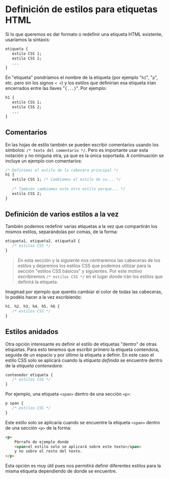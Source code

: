 # Definición de estilos para etiquetas HTML

Si lo que queremos es dar formato o redefinir una etiqueta HTML existente, usaríamos la sintaxis:

```css
etiqueta {
   estilo CSS 1;
   estilo CSS 2;
   ...
}
```

En "etiqueta" pondríamos el nombre de la etiqueta (por ejemplo "`h1`", "`p`", etc. pero sin los signos `< >`) y los estilos que definirían esa etiqueta irían encerrados entre las llaves "`{...}`". Por ejemplo: 

```css
h1 {
   estilo CSS 1;
   estilo CSS 2;
   ...
}
```


## Comentarios

En las hojas de estilo también se pueden escribir comentarios usando los símbolos: `/* texto del comentario */`. Pero es importante usar esta notación y no ninguna otra, ya que es la única soportada. A continuación se incluye un ejemplo con comentarios: 

```css
/* Definimos el estilo de la cabecera principal */
h1 {
   estilo CSS 1; /* Cambiamos el estilo de su... */
   
   /* También cambiamos este otro estilo porque... */
   estilo CSS 2;
}
```



## Definición de varios estilos a la vez

También podemos redefinir varias etiquetas a la vez que compartirán los mismos estilos, separándolas por comas, de la forma:

```css
etiqueta1, etiqueta2, etiqueta3 {
   /* estilos CSS */
}
```

> En esta sección y la siguiente nos centraremos las cabeceras de los estilos y dejaremos los estilos CSS que podemos utilizar para la sección "estilos CSS básicos" y siguientes. Por este motivo escribiremos `/* estilos CSS */` en el lugar donde irán los estilos que definirá la etiqueta. 


Imaginad por ejemplo que queréis cambiar el color de todas las cabeceras, lo podéis hacer a la vez escribiendo: 

```css
h1, h2, h3, h4, h5, h6 {
   /* estilos CSS */
}
```


## Estilos anidados

Otra opción interesante es definir el estilo de etiquetas "dentro" de otras etiquetas. Para esto tenemos que escribir primero la etiqueta contendora, seguida de un espacio y por último la etiqueta a definir. En este caso el estilo CSS solo se aplicará cuando la _etiqueta definida_ se encuentre dentro de la _etiqueta contenedora_: 

```css
contenedor etiqueta {
   /* estilos CSS */
}
```

Por ejemplo, una etiqueta `<span>` dentro de una sección `<p>`:

```css
p span {
   /* estilos CSS */
}
```

Este estilo solo se aplicaría cuando se encuentre la etiqueta `<span>` dentro de una sección `<p>` de la forma: 

```html
<p> 
    Párrafo de ejemplo donde 
    <span>el estilo solo se aplicará sobre este texto</span> 
    y no sobre el resto del texto. 
</p>
```

Esta opción es muy útil pues nos permitirá definir diferentes estilos para la misma etiqueta dependiendo de donde se encuentre. 

